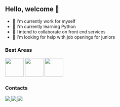 ## Hello, welcome 👋

- 🔭 I'm currently work for myself
- 🌱 I'm currently learning Python
- 👯 I intend to collaborate on front end services
- 🤔 I'm looking for help with job openings for juniors

### Best Areas

<DIV>
            <img src="https://cdn.jsdelivr.net/gh/devicons/devicon@latest/icons/html5/html5-original.svg" width="60" />
            <img src="https://cdn.jsdelivr.net/gh/devicons/devicon@latest/icons/css3/css3-original.svg" width="60" />
            <img src="https://cdn.jsdelivr.net/gh/devicons/devicon@latest/icons/cplusplus/cplusplus-original.svg" width="60" />
</DIV>

### Contacts

<div>
            <a href="https://discord.com/users/1373372492139331675">
                        <img src="https://img.shields.io/badge/Discord-7289DA?style=for-the-badge&logo=discord&logoColor=white" />
            </a>
            <a href="https://t.me/gusttadev">
                        <img src="https://img.shields.io/badge/Telegram-2CA5E0?style=for-the-badge&logo=telegram&logoColor=white" />
            </a>
            <a href="https://www.instagram.com/gustta.bjj">
                        <img src="https://img.shields.io/badge/Instagram-E4405F?style=for-the-badge&logo=instagram&logoColor=white" />
            <a/>
            
            
</div>
